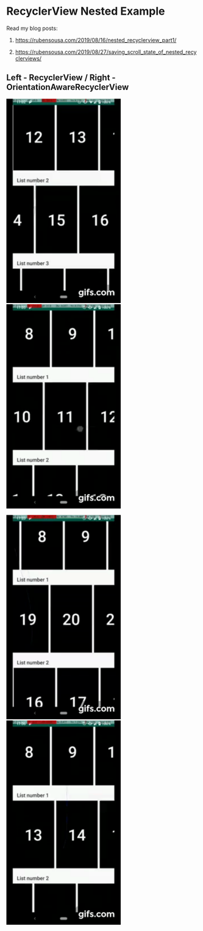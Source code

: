 # RecyclerView Nested Example

Read my blog posts:

1. https://rubensousa.com/2019/08/16/nested_recyclerview_part1/

2. https://rubensousa.com/2019/08/27/saving_scroll_state_of_nested_recyclerviews/

## Left - RecyclerView / Right - OrientationAwareRecyclerView

<img src="videos/nested_problem1.gif" width=300></img>  <img src="videos/nested_problem1_fix.gif" width=300></img>

<img src="videos/nested_problem2.gif" width=300></img>  <img src="videos/nested_problem2_fix.gif" width=300></img> 



